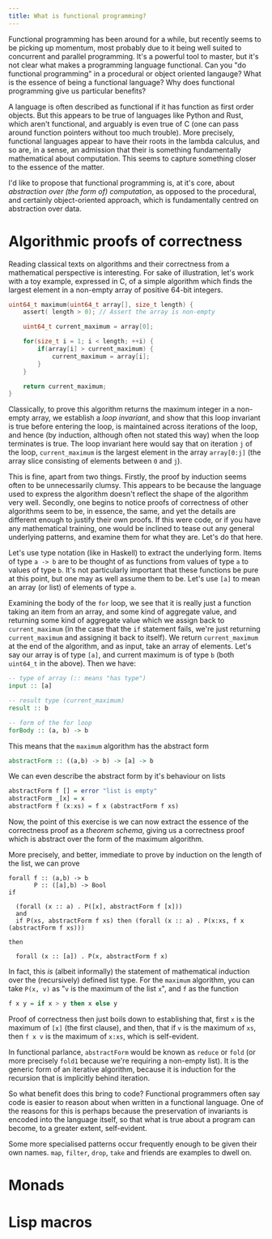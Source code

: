 ```yaml
---
title: What is functional programming?
---
```


Functional programming has been around for a while, but recently seems to be picking up momentum, most probably due to it being well suited to concurrent and parallel programming. It's a powerful tool to master, but it's not clear what makes a programming language functional. Can you "do functional programming" in a procedural or object oriented langauge? What is the essence of being a functional language? Why does functional programming give us particular benefits?

A language is often described as functional if it has function as first order objects. But this appears to be true of languages like Python and Rust, which aren't functional, and arguably is even true of C (one can pass around function pointers without too much trouble). More precisely, functional languages appear to have their roots in the lambda calculus, and so are, in a sense, an admission that their is something fundamentally mathematical about computation. This seems to capture something closer to the essence of the matter.

I'd like to propose that functional programming is, at it's core, about _abstraction over (the form of) computation_, as opposed to the procedural, and certainly object-oriented approach, which is fundamentally centred on abstraction over data.

# Algorithmic proofs of correctness

Reading classical texts on algorithms and their correctness from a mathematical perspective is interesting. For sake of illustration, let's work with a toy example, expressed in C, of a simple algorithm which finds the largest element in a non-empty array of positive 64-bit integers.

```C
uint64_t maximum(uint64_t array[], size_t length) {
    assert( length > 0); // Assert the array is non-empty

	uint64_t current_maximum = array[0];

	for(size_t i = 1; i < length; ++i) {
		if(array[i] > current_maximum) {
			current_maximum = array[i];
		}
	}

	return current_maximum;
}
```

Classically, to prove this algorithm returns the maximum integer in a non-empty array, we establish a _loop invariant_, and show that this loop invariant is true before entering the loop, is maintained across iterations of the loop, and hence (by induction, although often not stated this way) when the loop terminates is true. The loop invariant here would say that on iteration `j` of the loop, `current_maximum` is the largest element in the array `array[0:j]` (the array slice consisting of elements between `0` and `j`).

This is fine, apart from two things. Firstly, the proof by induction seems often to be unnecessarily clumsy. This appears to be because the language used to express the algorithm doesn't reflect the shape of the algorithm very well. Secondly, one begins to notice proofs of correctness of other algorithms seem to be, in essence, the same, and yet the details are different enough to justify their own proofs. If this were code, or if you have any mathematical training, one would be inclined to tease out any general underlying patterns, and examine them for what they are. Let's do that here.

Let's use type notation (like in Haskell) to extract the underlying form. Items of type `a -> b` are to be thought of as functions from values of type `a` to values of type `b`. It's not particularly important that these functions be pure at this point, but one may as well assume them to be. Let's use `[a]` to mean an array (or list) of elements of type `a`.

Examining the body of the `for` loop, we see that it is really just a function taking an item from an array, and some kind of aggregate value, and returning some kind of aggregate value which we assign back to `current_maximum` (in the case that the `if` statement fails, we're just returning `current_maximum` and assigning it back to itself). We return `current_maximum` at the end of the algorithm, and as input, take an array of elements. Let's say our array is of type `[a]`, and current maximum is of type `b` (both `uint64_t` in the above). Then we have:

```haskell
-- type of array (:: means "has type")
input :: [a]

-- result type (current_maximum)
result :: b

-- form of the for loop
forBody :: (a, b) -> b
```

This means that the `maximum` algorithm has the abstract form

```haskell
abstractForm :: ((a,b) -> b) -> [a] -> b
```

We can even describe the abstract form by it's behaviour on lists

```haskell
abstractForm f [] = error "list is empty"
abstractForm _[x] = x
abstractForm f (x:xs) = f x (abstractForm f xs)
```

Now, the point of this exercise is we can now extract the essence of the correctness proof as a _theorem schema_, giving us a correctness proof which is abstract over the form of the maximum algorithm.

More precisely, and better, immediate to prove by induction on the length of the list, we can prove

```
forall f :: (a,b) -> b
       P :: ([a],b) -> Bool
if

  (forall (x :: a) . P([x], abstractForm f [x]))
  and
  if P(xs, abstractForm f xs) then (forall (x :: a) . P(x:xs, f x (abstractForm f xs)))

then

  forall (x :: [a]) . P(x, abstractForm f x)
```

In fact, this _is_ (albeit informally) the statement of mathematical induction over the (recursively) defined list type. For the `maximum` algorithm, you can take `P(x, v)` as "`v` is the maximum of the list `x`", and `f` as the function

```haskell
f x y = if x > y then x else y
```

Proof of correctness then just boils down to establishing that, first `x` is the maximum of `[x]` (the first clause), and then, that if `v` is the maximum of `xs`, then `f x v` is the maximum of `x:xs`, which is self-evident.

In functional parlance, `abstractForm` would be known as `reduce` or `fold` (or more precisely `fold1` because we're requiring a non-empty list). It is the generic form of an iterative algorithm, because it is induction for the recursion that is implicitly behind iteration.

So what benefit does this bring to code? Functional programmers often say code is easier to reason about when written in a functional language. One of the reasons for this is perhaps because the preservation of invariants is encoded into the language itself, so that what is true about a program can become, to a greater extent, self-evident.

Some more specialised patterns occur frequently enough to be given their own names. `map`, `filter`, `drop`, `take` and friends are examples to dwell on.

# Monads

# Lisp macros
